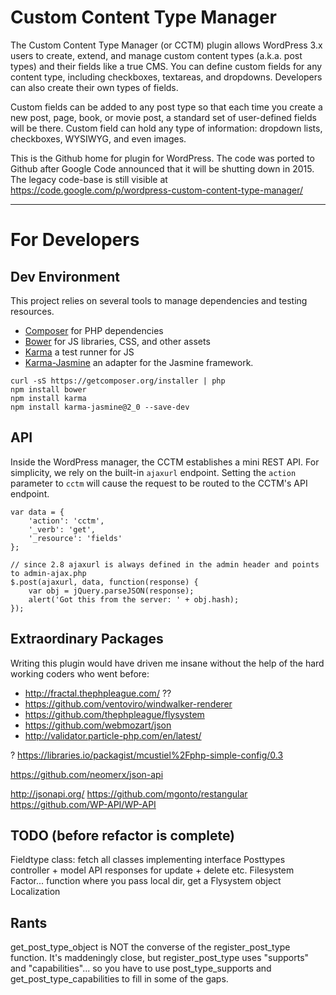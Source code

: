 # Custom Content Type Manager

The Custom Content Type Manager (or CCTM) plugin allows WordPress 3.x users to create, extend, and manage custom content types (a.k.a. post types) and their fields like a true CMS. You can define custom fields for any content type, including checkboxes, textareas, and dropdowns. Developers can also create their own types of fields.

Custom fields can be added to any post type so that each time you create a new post, page, book, or movie post, a standard set of user-defined fields will be there. Custom field can hold any type of information: dropdown lists, checkboxes, WYSIWYG, and even images.

This is the Github home for plugin for WordPress.  The code was ported to Github after Google Code announced that it will be shutting down in 2015.  The legacy code-base is still visible at https://code.google.com/p/wordpress-custom-content-type-manager/

-----------------------------

# For Developers

## Dev Environment

This project relies on several tools to manage dependencies and testing resources.

- [Composer](https://getcomposer.org/) for PHP dependencies
- [Bower](http://bower.io/) for JS libraries, CSS, and other assets
- [Karma](https://karma-runner.github.io/) a test runner for JS
- [Karma-Jasmine](https://github.com/karma-runner/karma-jasmine) an adapter for the Jasmine framework.

````
curl -sS https://getcomposer.org/installer | php
npm install bower
npm install karma
npm install karma-jasmine@2_0 --save-dev
````


## API

Inside the WordPress manager, the CCTM establishes a mini REST API.  For simplicity, we rely on the built-in `ajaxurl` endpoint.  Setting the `action` parameter to `cctm` will cause the request to be routed to the CCTM's API endpoint.


````
var data = {
    'action': 'cctm',
    '_verb': 'get',
    '_resource': 'fields'
};

// since 2.8 ajaxurl is always defined in the admin header and points to admin-ajax.php
$.post(ajaxurl, data, function(response) {
    var obj = jQuery.parseJSON(response);
    alert('Got this from the server: ' + obj.hash);
});
````

## Extraordinary Packages

Writing this plugin would have driven me insane without the help of the hard working coders who went before:

- http://fractal.thephpleague.com/  ??
- https://github.com/ventoviro/windwalker-renderer
- https://github.com/thephpleague/flysystem
- https://github.com/webmozart/json
- http://validator.particle-php.com/en/latest/

? https://libraries.io/packagist/mcustiel%2Fphp-simple-config/0.3

https://github.com/neomerx/json-api

http://jsonapi.org/
https://github.com/mgonto/restangular
https://github.com/WP-API/WP-API

## TODO (before refactor is complete)

Fieldtype class: fetch all classes implementing interface
Posttypes controller + model
API responses for update + delete etc.
Filesystem Factor... function where you pass local dir, get a Flysystem object
Localization


## Rants

get_post_type_object is NOT the converse of the register_post_type function.  It's maddeningly close, but register_post_type uses "supports" and "capabilities"... so you have to use post_type_supports and get_post_type_capabilities to fill in some of the gaps. 